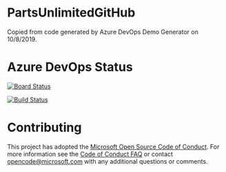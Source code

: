 # PartsUnlimitedGitHub
Copied from code generated by Azure DevOps Demo Generator on 10/8/2019. 

# Azure DevOps Status 

[![Board Status](https://dev.azure.com/daveburnisonms/9e115ed7-bf32-4a6f-b516-88552f9357de/c676d0f2-9739-40fa-ac88-ce0f72b910fc/_apis/work/boardbadge/edb6eb68-74ba-4820-9cba-c1d5d01100b8?columnOptions=1)](https://dev.azure.com/daveburnisonms/9e115ed7-bf32-4a6f-b516-88552f9357de/_boards/board/t/c676d0f2-9739-40fa-ac88-ce0f72b910fc/Microsoft.RequirementCategory/)

[![Build Status](https://dev.azure.com/daveburnisonms/PartsUnlimitedGitHub/_apis/build/status/PartsUnlimited-Classic?branchName=master)](https://dev.azure.com/daveburnisonms/PartsUnlimitedGitHub/_build/latest?definitionId=99&branchName=master)

# Contributing
This project has adopted the [Microsoft Open Source Code of Conduct](https://opensource.microsoft.com/codeofconduct/). For more information see the [Code of Conduct FAQ](https://opensource.microsoft.com/codeofconduct/faq/) or contact [opencode@microsoft.com](mailto:opencode@microsoft.com) with any additional questions or comments.
